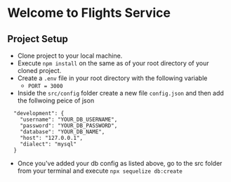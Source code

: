 # Welcome to Flights Service

## Project Setup

- Clone project to your local machine.
- Execute `npm install` on the same as of your root directory of your cloned project.
- Create a `.env` file in your root directory with the following variable
   - `PORT = 3000`
- Inside the `src/config` folder create a new file `config.json` and then add the follwoing peice of json 
```
  "development": {
    "username": "YOUR_DB_USERNAME",
    "password": "YOUR_DB_PASSWORD",
    "database": "YOUR_DB_NAME",
    "host": "127.0.0.1",
    "dialect": "mysql"
  }  
```
- Once you've added your db config as listed above, go to the src folder from your terminal and execute `npx sequelize db:create`